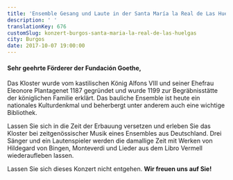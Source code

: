 ```yaml
---
title: 'Ensemble Gesang und Laute in der Santa María la Real de Las Huelgas (Burgos)'
description: ' '
translationKey: 676
customSlug: konzert-burgos-santa-maria-la-real-de-las-huelgas
city: Burgos
date: 2017-10-07 19:00:00
---
```


<h4>Sehr geehrte Förderer der Fundación Goethe, </h4>       Das Kloster wurde vom kastilischen König Alfons VIII und seiner Ehefrau Eleonore Plantagenet 1187 gegründet und wurde 1199 zur Begräbnisstätte der königlichen Familie erklärt. Das bauliche Ensemble ist heute ein nationales Kulturdenkmal und beherbergt unter anderem auch eine wichtige Bibliothek.

Lassen Sie sich in die Zeit der Erbauung versetzen und erleben Sie das Kloster bei zeitgenössischer Musik eines Ensembles aus Deutschland. Drei Sänger und ein Lautenspieler werden die damallige Zeit mit Werken von Hildegard von Bingen, Monteverdi und Lieder aus dem Libro Vermell wiederaufleben lassen.

Lassen Sie sich dieses Konzert nicht entgehen. <strong>Wir freuen uns auf Sie! </strong>
